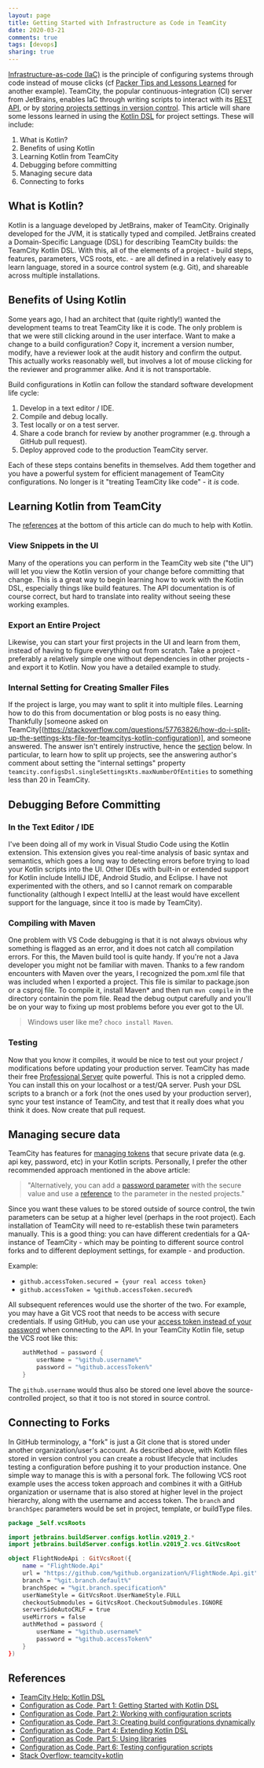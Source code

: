 ```yaml
---
layout: page
title: Getting Started with Infrastructure as Code in TeamCity
date: 2020-03-21
comments: true
tags: [devops]
sharing: true
---
```


[Infrastructure-as-code (IaC)](https://www.ibm.com/cloud/learn/infrastructure-as-code) is the principle of configuring systems through code instead of mouse clicks (cf [Packer Tips and Lessons Learned](/archive/2018/03/10/packer-tips-and-lessons-learned) for another example). TeamCity, the popular continuous-integration (CI) server from JetBrains, enables IaC through writing scripts to interact with its [REST API](https://www.jetbrains.com/help/teamcity/rest-api.html), or by [storing projects settings in version control](https://www.jetbrains.com/help/teamcity/storing-project-settings-in-version-control.html). This article will share some lessons learned in using the [Kotlin DSL](https://www.jetbrains.com/help/teamcity/kotlin-dsl.html) for project settings. These will include:

1. What is Kotlin?
1. Benefits of using Kotlin
1. Learning Kotlin from TeamCity
1. Debugging before committing
1. Managing secure data
1. Connecting to forks

## What is Kotlin?

Kotlin is a language developed by JetBrains, maker of TeamCity. Originally developed for the JVM, it is statically typed and compiled. JetBrains created a Domain-Specific Language (DSL) for describing TeamCity builds: the TeamCity Kotlin DSL. With this, all of the elements of a project -  build steps, features, parameters, VCS roots, etc. -  are all defined in a relatively easy to learn language, stored in a source control system (e.g. Git), and shareable across multiple installations.

## Benefits of Using Kotlin

Some years ago, I had an architect that (quite rightly!) wanted the development teams to treat TeamCity like it is code. The only problem is that we were still clicking around in the user interface. Want to make a change to a build configuration? Copy it, increment a version number, modify, have a reviewer look at the audit history and confirm the output. This actually works reasonably well, but involves a lot of mouse clicking for the reviewer and programmer alike. And it is not transportable.

Build configurations in Kotlin can follow the standard software development life cycle:

1. Develop in a text editor / IDE.
1. Compile and debug locally.
1. Test locally or on a test server.
1. Share a code branch for review by another programmer (e.g. through a GitHub pull request).
1. Deploy approved code to the production TeamCity server.

Each of these steps contains benefits in themselves. Add them together and you have a powerful system for efficient management of TeamCity configurations. No longer is it "treating TeamCity like code" -  it _is_ code.

## Learning Kotlin from TeamCity

The [references](#references) at the bottom of this article can do much to help with Kotlin.

### View Snippets in the UI

Many of the operations you can perform in the TeamCity web site ("the UI") will let you view the Kotlin version of your change before committing that change. This is a great way to begin learning how to work with the Kotlin DSL, especially things like build features. The API documentation is of course correct, but hard to translate into reality without seeing these working examples.

### Export an Entire Project
Likewise, you can start your first projects in the UI and learn from them, instead of having to figure everything out from scratch. Take a project - preferably a relatively simple one without dependencies in other projects - and export it to Kotlin. Now you have a detailed example to study.

### Internal Setting for Creating Smaller Files

If the project is large, you may want to split it into multiple files. Learning how to do this from documentation or blog posts is no easy thing. Thankfully [someone asked on TeamCity[(https://stackoverflow.com/questions/57763826/how-do-i-split-up-the-settings-kts-file-for-teamcitys-kotlin-configuration)], and someone answered. The answer isn't entirely instructive, hence the [section](#splitting-large-projects-into-separate-files) below. In particular, to learn how to split up projects, see the answering author's comment about setting the "internal settings" property `teamcity.configsDsl.singleSettingsKts.maxNumberOfEntities` to something less than 20 in TeamCity.

## Debugging Before Committing

### In the Text Editor / IDE

I've been doing all of my work in Visual Studio Code using the Kotlin extension. This extension gives you real-time analysis of basic syntax and semantics, which goes a long way to detecting errors before trying to load your Kotlin scripts into the UI. Other IDEs with built-in or extended support for Kotlin include IntelliJ IDE, Android Studio, and Eclipse. I have not experimented with the others, and so I cannot remark on comparable functionality (although I expect IntelliJ at the least would have excellent support for the language, since it too is made by TeamCity).

### Compiling with Maven

One problem with VS Code debugging is that it is not always obvious why something is flagged as an error, and it does not catch all compilation errors. For this, the Maven build tool is quite handy. If you're not a Java developer you might not be familiar with maven. Thanks to a few random encounters with Maven over the years, I recognized the pom.xml file that was included when I exported a project. This file is similar to package.json or a csproj file. To compile it, install Maven* and then run `mvn compile` in the directory containin the pom file. Read the debug output carefully and you'll be on your way to fixing up most problems before you ever got to the UI.

> Windows user like me? `choco install Maven`.

### Testing

Now that you know it compiles, it would be nice to test out your project / modifications before updating your production server. TeamCity has made their free [Professional Server](https://www.jetbrains.com/teamcity/buy/#new) quite powerful. This is not a crippled demo. You can install this on your localhost or a test/QA server. Push your DSL scripts to a branch or a fork (not the ones used by your production server), sync your test instance of TeamCity, and test that it really does what you think it does. Now create that pull request.

## Managing secure data

TeamCity has features for [managing tokens](https://www.jetbrains.com/help/teamcity/storing-project-settings-in-version-control.html#StoringProjectSettingsinVersionControl-ManagingTokens) that secure private data (e.g. api key, password, etc)  in your Kotlin scripts. Personally, I prefer the other recommended approach mentioned in the above article:

> "Alternatively, you can add a [password parameter](https://www.jetbrains.com/help/teamcity/typed-parameters.html#Adding-Parameter-Specification) with the secure value and use a [reference](https://www.jetbrains.com/help/teamcity/configuring-build-parameters.html#Using-Build-Parameters-in-Build-Configuration-Settings) to the parameter in the nested projects."

Since you want these values to be stored outside of source control, the twin parameters can be setup at a higher level (perhaps in the root project). Each installation of TeamCity will need to re-establish these twin parameters manually. This is a good thing: you can have different credentials for a QA-instance of TeamCity - which may be pointing to different source control forks and to different deployment settings, for example - and production.

Example:

* `github.accessToken.secured = {your real access token}`
* `github.accessToken = %github.accessToken.secured%`

All subsequent references would use the shorter of the two. For example, you may have a Git VCS root that needs to be access with secure credentials. If using GitHub, you can use your [access token instead of your password](https://help.github.com/en/github/authenticating-to-github/creating-a-personal-access-token-for-the-command-line) when connecting to the API. In your TeamCity Kotlin file, setup the VCS root like this:

```kotlin
    authMethod = password {
        userName = "%github.username%"
        password = "%github.accessToken%"
    }
```

The `github.username` would thus also be stored one level above the source-controlled project, so that it too is not stored in source control.

## Connecting to Forks

In GitHub terminology, a "fork" is just a Git clone that is stored under another organization/user's account. As described above, with Kotlin files stored in version control you can create a robust lifecycle that includes testing a configuration before pushing it to your production instance. One simple way to manage this is with a personal fork. The following VCS root example uses the access token approach and combines it with a GitHub organization or username that is also stored at higher level in the project hierarchy, along with the username and access token. The `branch` and `branchSpec` parameters would be set in project, template, or buildType files.

```kotlin
package _Self.vcsRoots

import jetbrains.buildServer.configs.kotlin.v2019_2.*
import jetbrains.buildServer.configs.kotlin.v2019_2.vcs.GitVcsRoot

object FlightNodeApi : GitVcsRoot({
    name = "FlightNode.Api"
    url = "https://github.com/%github.organization%/FlightNode.Api.git"
    branch = "%git.branch.default%"
    branchSpec = "%git.branch.specification%"
    userNameStyle = GitVcsRoot.UserNameStyle.FULL
    checkoutSubmodules = GitVcsRoot.CheckoutSubmodules.IGNORE
    serverSideAutoCRLF = true
    useMirrors = false
    authMethod = password {
        userName = "%github.username%"
        password = "%github.accessToken%"
    }
})
```

## References

* [TeamCity Help: Kotlin DSL](https://www.jetbrains.com/help/teamcity/kotlin-dsl.html)
* [Configuration as Code, Part 1: Getting Started with Kotlin DSL](https://blog.jetbrains.com/teamcity/2019/03/configuration-as-code-part-1-getting-started-with-kotlin-dsl)
* [Configuration as Code, Part 2: Working with configuration scripts](https://blog.jetbrains.com/teamcity/2019/03/configuration-as-code-part-2-working-with-kotlin-scripts/)
* [Configuration as Code, Part 3: Creating build configurations dynamically](https://blog.jetbrains.com/teamcity/2019/04/configuration-as-code-part-3-creating-build-configurations-dynamically/)
* [Configuration as Code, Part 4: Extending Kotlin DSL](https://blog.jetbrains.com/teamcity/2019/04/configuration-as-code-part-4-extending-the-teamcity-dsl/)
* [Configuration as Code, Part 5: Using libraries](https://blog.jetbrains.com/teamcity/2019/04/configuration-as-code-part-5-using-dsl-extensions-as-a-library/)
* [Configuration as Code, Part 6: Testing configuration scripts](https://blog.jetbrains.com/teamcity/2019/05/configuration-as-code-part-6-testing-configuration-scripts/)
* [Stack Overflow: teamcity+kotlin](https://stackoverflow.com/questions/tagged/kotlin+teamcity)